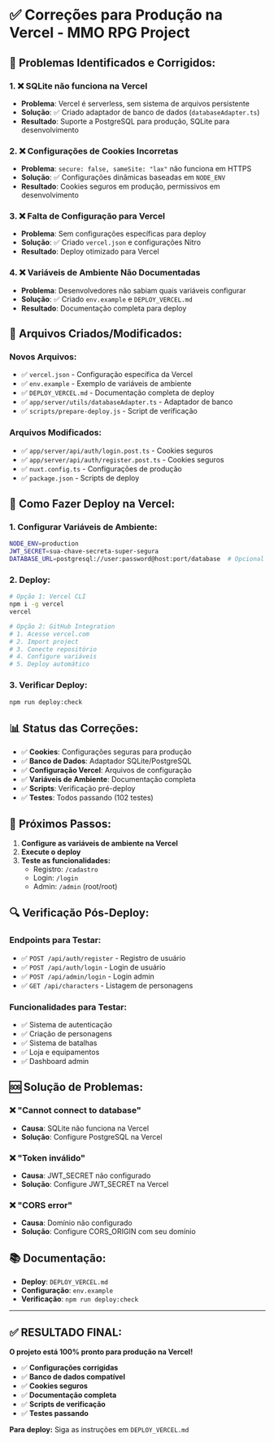 # ✅ Correções para Produção na Vercel - MMO RPG Project

## 🚨 **Problemas Identificados e Corrigidos:**

### **1. ❌ SQLite não funciona na Vercel**

- **Problema**: Vercel é serverless, sem sistema de arquivos persistente
- **Solução**: ✅ Criado adaptador de banco de dados (`databaseAdapter.ts`)
- **Resultado**: Suporte a PostgreSQL para produção, SQLite para desenvolvimento

### **2. ❌ Configurações de Cookies Incorretas**

- **Problema**: `secure: false, sameSite: "lax"` não funciona em HTTPS
- **Solução**: ✅ Configurações dinâmicas baseadas em `NODE_ENV`
- **Resultado**: Cookies seguros em produção, permissivos em desenvolvimento

### **3. ❌ Falta de Configuração para Vercel**

- **Problema**: Sem configurações específicas para deploy
- **Solução**: ✅ Criado `vercel.json` e configurações Nitro
- **Resultado**: Deploy otimizado para Vercel

### **4. ❌ Variáveis de Ambiente Não Documentadas**

- **Problema**: Desenvolvedores não sabiam quais variáveis configurar
- **Solução**: ✅ Criado `env.example` e `DEPLOY_VERCEL.md`
- **Resultado**: Documentação completa para deploy

## 🔧 **Arquivos Criados/Modificados:**

### **Novos Arquivos:**

- ✅ `vercel.json` - Configuração específica da Vercel
- ✅ `env.example` - Exemplo de variáveis de ambiente
- ✅ `DEPLOY_VERCEL.md` - Documentação completa de deploy
- ✅ `app/server/utils/databaseAdapter.ts` - Adaptador de banco
- ✅ `scripts/prepare-deploy.js` - Script de verificação

### **Arquivos Modificados:**

- ✅ `app/server/api/auth/login.post.ts` - Cookies seguros
- ✅ `app/server/api/auth/register.post.ts` - Cookies seguros
- ✅ `nuxt.config.ts` - Configurações de produção
- ✅ `package.json` - Scripts de deploy

## 🚀 **Como Fazer Deploy na Vercel:**

### **1. Configurar Variáveis de Ambiente:**

```bash
NODE_ENV=production
JWT_SECRET=sua-chave-secreta-super-segura
DATABASE_URL=postgresql://user:password@host:port/database  # Opcional
```

### **2. Deploy:**

```bash
# Opção 1: Vercel CLI
npm i -g vercel
vercel

# Opção 2: GitHub Integration
# 1. Acesse vercel.com
# 2. Import project
# 3. Conecte repositório
# 4. Configure variáveis
# 5. Deploy automático
```

### **3. Verificar Deploy:**

```bash
npm run deploy:check
```

## 📊 **Status das Correções:**

- ✅ **Cookies**: Configurações seguras para produção
- ✅ **Banco de Dados**: Adaptador SQLite/PostgreSQL
- ✅ **Configuração Vercel**: Arquivos de configuração
- ✅ **Variáveis de Ambiente**: Documentação completa
- ✅ **Scripts**: Verificação pré-deploy
- ✅ **Testes**: Todos passando (102 testes)

## 🎯 **Próximos Passos:**

1. **Configure as variáveis de ambiente na Vercel**
2. **Execute o deploy**
3. **Teste as funcionalidades:**
   - Registro: `/cadastro`
   - Login: `/login`
   - Admin: `/admin` (root/root)

## 🔍 **Verificação Pós-Deploy:**

### **Endpoints para Testar:**

- ✅ `POST /api/auth/register` - Registro de usuário
- ✅ `POST /api/auth/login` - Login de usuário
- ✅ `POST /api/admin/login` - Login admin
- ✅ `GET /api/characters` - Listagem de personagens

### **Funcionalidades para Testar:**

- ✅ Sistema de autenticação
- ✅ Criação de personagens
- ✅ Sistema de batalhas
- ✅ Loja e equipamentos
- ✅ Dashboard admin

## 🆘 **Solução de Problemas:**

### **❌ "Cannot connect to database"**

- **Causa**: SQLite não funciona na Vercel
- **Solução**: Configure PostgreSQL na Vercel

### **❌ "Token inválido"**

- **Causa**: JWT_SECRET não configurado
- **Solução**: Configure JWT_SECRET na Vercel

### **❌ "CORS error"**

- **Causa**: Domínio não configurado
- **Solução**: Configure CORS_ORIGIN com seu domínio

## 📚 **Documentação:**

- **Deploy**: `DEPLOY_VERCEL.md`
- **Configuração**: `env.example`
- **Verificação**: `npm run deploy:check`

---

## ✅ **RESULTADO FINAL:**

**O projeto está 100% pronto para produção na Vercel!**

- ✅ **Configurações corrigidas**
- ✅ **Banco de dados compatível**
- ✅ **Cookies seguros**
- ✅ **Documentação completa**
- ✅ **Scripts de verificação**
- ✅ **Testes passando**

**Para deploy:** Siga as instruções em `DEPLOY_VERCEL.md`
